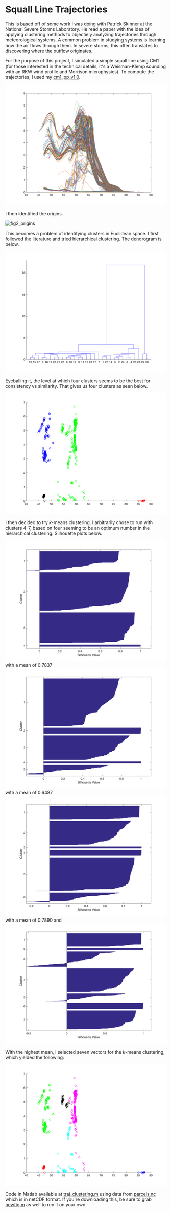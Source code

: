 # Squall Line Trajectories

This is based off of some work I was doing with Patrick Skinner at the
National Severe Storms Laboratory.  He read a paper with the idea of
applying clustering methods to objectiely analyzing trajectories through
meteorological systems.  A common problem in studying systems is learning
how the air flows through them.  In severe storms, this often translates
to discovering where the outflow originates.

For the purpose of this project, I simulated a simple squall line
using CM1 (for those interested in the technical details, it's a
Weisman-Klemp sounding with an RKW wind profile and Morrison microphysics).
To compute the trajectories, I used my [cm1_pp_v1.0](http://www.github.com/RyanHastings/cm1_pp).

![fig1_full_trajectories.png](images/fig1_full_trajectories.png)

I then identified the origins.

![fig2_origins](images/fig1_origins.png)

This becomes a problem of identifying clusters in Euclidean space.  I
first followed the literature and tried hierarchical clustering.  The
dendrogram is below.

![fig3_dendrogram](images/fig3_dendrogram.png)

Eyeballing it, the level at which four clusters seems to be the
best for consistency vs similarity.  That gives us four clusters as
seen below.

![fig4_hierarchical](images/fig4_hierarchical.png)

I then decided to try *k*-means clustering.  I arbitrarily chose
to run with clusters 4-7, based on four seeming to be an optimum
number in the hierarchical clustering.  Silhouette plots below.

![fig5_silh4](images/fig5_silh4.png)
with a mean of 0.7837
![fig6_silh5](images/fig6_silh5.png)
with a mean of 0.6487
![fig7_silh6](images/fig7_silh6.png)
with a mean of 0.7890 and
![fig8_silh7](images/fig8_silh7.png)

With the highest mean, I selected seven vectors for the *k*-means
clustering, which yielded the following:

![fig9_kmeans](images/fig9_kmeans.png)

Code in Matlab available at [traj_clustering.m](traj_clustering.m) using
data from [parcels.nc](parcels.nc) which is in netCDF format.  If you're
downloading this, be sure to grab [newfig.m](newfig.m) as well to run it
on your own.
